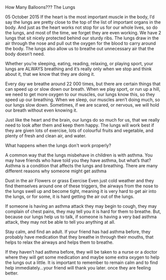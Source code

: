 How Many Balloons??? The Lungs

05 October 2015
If the heart is the most important muscle in the body, I’d say the lungs are pretty close to the top of the list of important organs in the body. And just as the heart works not stop for us for our whole lives, so do the lungs, and most of the time, we forget they are even working.
 We have 2 lungs that sit nicely protected behind our sturdy ribs. The lungs draw in the air through the nose and pull out the oxygen for the blood to carry around the body. The lungs also allow us to breathe out unnecessary air that the body doesn’t need.

Whether you’re sleeping, eating, reading, relaxing, or playing sport, your lungs are ALWAYS breathing and it’s really only when we stop and think about it, that we know that they are doing it.

Every day we breathe around 22 000 times, but there are certain things that can speed up or slow down our breath. When we play sport, or run up a hill, we need to get more oxygen to our muscles, our lungs know this, so they speed up our breathing. When we sleep, our muscles aren’t doing much, so our lungs slow down. Sometimes, if we are scared, or nervous, we will hold our breath without even knowing it.

Just like the heart and the brain, our lungs do so much for us, that we really need to look after them and keep them happy. The lungs will work best if they are given lots of exercise, lots of colourful fruits and vegetable, and plenty of fresh and clean air, and water.

What happens when the lungs don't work properly?

A common way that the lungs misbehave in children is with asthma. You may have friends who have told you they have asthma, but what’s that? Asthma is a condition that affects the lungs and breathing. There are many different reasons why someone might get asthma

Dust in the air
Flowers or grass
Exercise
Even just cold weather
and they find themselves around one of these triggers, the airways from the nose to the lungs swell up and become tight, meaning it is very hard to get air into the lungs, or for some, it is hard getting the air out of the lungs.

If someone is having an asthma attack they may begin to cough, they may complain of chest pains, they may tell you it is hard for them to breathe. But, because our lungs help us to talk, if someone is having a very bad asthma attack, they may not be able to tell you anything at all.

Stay calm, and find an adult. If your friend has had asthma before, they probably have medication that they breathe in through their mouths, that helps to relax the airways and helps them to breathe.

If they haven’t had asthma before, they will be taken to a nurse or a doctor where they will get some medication and maybe some extra oxygen to help the lungs out a little. It is important to remember to remain calm and to find help immediately...your friend will thank you later. once they are feeling better.
